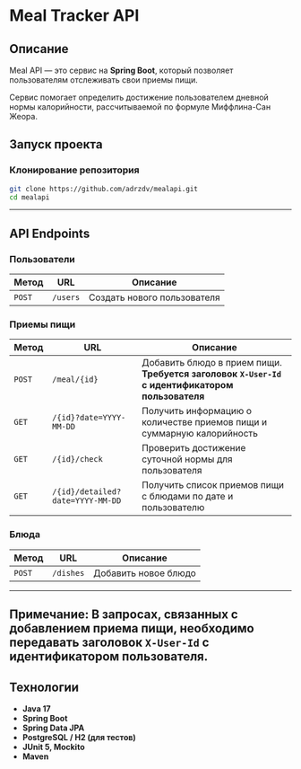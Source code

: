 # Meal Tracker API

## Описание

Meal API — это сервис на **Spring Boot**, который позволяет пользователям отслеживать свои приемы пищи.

Сервис помогает определить достижение пользователем дневной нормы калорийности, рассчитываемой по формуле Миффлина-Сан
Жеора.

## Запуск проекта

### **Клонирование репозитория**

```bash
git clone https://github.com/adrzdv/mealapi.git
cd mealapi
```

---

## API Endpoints

### **Пользователи**

| Метод  | URL      | Описание                    |
|--------|----------|-----------------------------|
| `POST` | `/users` | Создать нового пользователя |

### **Приемы пищи**

| Метод  | URL                              | Описание                                                                                        |
|--------|----------------------------------|-------------------------------------------------------------------------------------------------|
| `POST` | `/meal/{id}`                     | Добавить блюдо в прием пищи. **Требуется заголовок `X-User-Id` с идентификатором пользователя** |
| `GET`  | `/{id}?date=YYYY-MM-DD`          | Получить информацию о количестве приемов пищи и суммарную калорийность                          |
| `GET`  | `/{id}/check`                    | Проверить достижение суточной нормы для пользователя                                            |
| `GET`  | `/{id}/detailed?date=YYYY-MM-DD` | Получить список приемов пищи с блюдами по дате и пользователю                                   |

### **Блюда**

| Метод  | URL       | Описание             |
|--------|-----------|----------------------|
| `POST` | `/dishes` | Добавить новое блюдо |

---
**Примечание:** В запросах, связанных с добавлением приема пищи, необходимо передавать заголовок `X-User-Id` с
идентификатором пользователя.
---

## Технологии

- **Java 17**
- **Spring Boot**
- **Spring Data JPA**
- **PostgreSQL / H2 (для тестов)**
- **JUnit 5, Mockito**
- **Maven**


